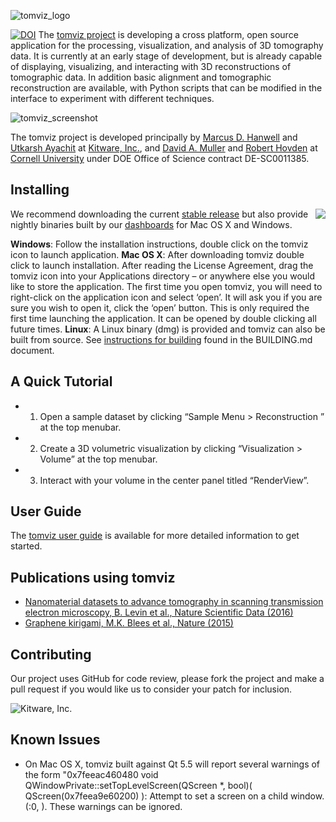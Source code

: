 ![tomviz_logo]

[![DOI](https://zenodo.org/badge/doi/10.5281/zenodo.12723.svg)](http://dx.doi.org/10.5281/zenodo.12723)
The [tomviz project][tomviz] is developing a cross platform, open source
application for the processing, visualization, and analysis of 3D tomography
data. It is currently at an early stage of development, but is already capable
of displaying, visualizing, and interacting with 3D reconstructions of
tomographic data. In addition basic alignment and tomographic reconstruction are
available, with Python scripts that can be modified in the interface to
experiment with different techniques.

![tomviz_screenshot]

The tomviz project is developed principally by [Marcus D. Hanwell][Hanwell] and
[Utkarsh Ayachit][Ayachit] at [Kitware, Inc.][Kitware], and [David A.
Muller][Muller] and [Robert Hovden][Hovden] at [Cornell University][Cornell]
under DOE Office of Science contract DE-SC0011385.

Installing
----------
<img align="right" src="https://github.com/OpenChemistry/tomviz/blob/master/docs/images/animation_nponcarbon1_small.gif">

We recommend downloading the current [stable release](../../releases)
but also provide nightly binaries built by our [dashboards][Dashboard] for Mac OS X
and Windows.

__Windows__: Follow the installation instructions, double click on the tomviz icon to launch application. __Mac OS X__: After downloading tomviz double click to launch installation. After reading the License Agreement, drag the tomviz icon into your Applications directory – or anywhere else you would like to store the application. The first time you open tomviz, you will need to right-click on the application icon and select ‘open’. It will ask you if you are sure you wish to open it, click the ‘open’ button. This is only required the first time launching the application. It can be opened by double clicking all future times. __Linux__: A Linux binary (dmg) is provided and tomviz can also be built from source. See [instructions for building](BUILDING.md) found in the BUILDING.md document.

A Quick Tutorial
----------
- 1.	Open a sample dataset by clicking “Sample Menu > Reconstruction ” at the top menubar.
- 2.	Create a 3D volumetric visualization by clicking “Visualization > Volume” at the top menubar.
- 3.	Interact with your volume in the center panel titled “RenderView”.

User Guide
----------
The [tomviz user guide](/docs/TomvizBasicUserGuide.pdf) is available for more detailed information to get started.

Publications using tomviz
------------
- [Nanomaterial datasets to advance tomography in scanning transmission electron microscopy, B. Levin et al., Nature Scientific Data (2016)](http://www.nature.com/articles/sdata201641)
- [Graphene kirigami, M.K. Blees et al., Nature (2015)](http://www.nature.com/nature/journal/v524/n7564/full/nature14588.html)

Contributing
------------

Our project uses GitHub for code review, please fork the project and make a
pull request if you would like us to consider your patch for inclusion.

![Kitware, Inc.][KitwareLogo]

  [tomviz]: http://tomviz.org/ "The tomviz project"
  [tomviz_logo]: https://github.com/OpenChemistry/tomviz/blob/master/tomviz/icons/tomvizfull.png "tomviz"
  [tomviz_screenshot]: https://github.com/OpenChemistry/tomviz/blob/master/docs/images/screencap_mac_wide_v0.6.0.gif "tomviz screenshot v0.6.0"
  [Kitware]: http://kitware.com/ "Kitware, Inc."
  [KitwareLogo]: http://www.kitware.com/img/small_logo_over.png "Kitware"
  [Cornell]: http://www.aep.cornell.edu/
  [Hanwell]: http://www.kitware.com/company/team/hanwell.html
  [Ayachit]: http://www.kitware.com/company/team/ayachit.html
  [Muller]: http://muller.research.engineering.cornell.edu/
  [Hovden]: http://www.roberthovden.com/
  [Dashboard]: http://open.cdash.org/index.php?project=TomViz "tomviz dashboard"

Known Issues
------------

* On Mac OS X, tomviz built against Qt 5.5 will report several warnings of the form "0x7feeac460480 void QWindowPrivate::setTopLevelScreen(QScreen *, bool)( QScreen(0x7feea9e60200) ): Attempt to set a screen on a child window. (:0, ). These warnings can be ignored.
